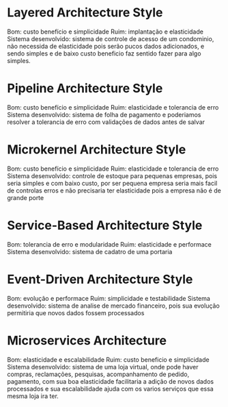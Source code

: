 # Layered Architecture Style
Bom: custo benefício e simplicidade
Ruim: implantação e elasticidade
Sistema desenvolvido: sistema de controle de acesso de um condominio, não necessida de elasticidade pois serão pucos dados adicionados, e sendo simples e de baixo custo beneficio faz sentido fazer para algo simples.

# Pipeline Architecture Style
Bom: custo benefício e simplicidade
Ruim: elasticidade e tolerancia de erro
Sistema desenvolvido: sistema de folha de pagamento e poderiamos resolver a tolerancia de erro com validações de dados antes de salvar

# Microkernel Architecture Style
Bom: custo benefício e simplicidade
Ruim: elasticidade e tolerancia de erro
Sistema desenvolvido: controle de estoque para pequenas empresas, pois seria simples e com baixo custo, por ser pequena empresa seria mais facil de controlas erros e não precisaria ter elasticidade pois a empresa não é de grande porte

# Service-Based Architecture Style
Bom: tolerancia de erro e modularidade
Ruim: elasticidade e performace 
Sistema desenvolvido: sistema de cadatro de uma portaria 

# Event-Driven Architecture Style
Bom: evolução e performace
Ruim: simplicidade e testabilidade
Sistema desenvolvido: sistema de analise de mercado financeiro, pois sua evolução permitiria que novos dados fossem processados

# Microservices Architecture
Bom: elasticidade e escalabilidade
Ruim: custo beneficio e simplicidade
Sistema desenvolvido: sistema de uma loja virtual, onde pode haver compras, reclamações, pesquisas, acompanhamento de pedido, pagamento, com sua boa elasticidade facilitaria a adição de novos dados processados e sua escalabilidade ajuda com os varios serviços que essa mesma loja ira ter.